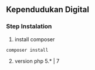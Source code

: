 ## Kependudukan Digital

### Step Instalation
  1. install composer
```
composer install
```
2. version php 5.* | 7
